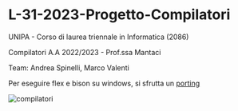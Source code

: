 # L-31-2023-Progetto-Compilatori
UNIPA - Corso di laurea triennale in Informatica (2086)

Compilatori A.A 2022/2023 - Prof.ssa Mantaci

Team: Andrea Spinelli, Marco Valenti

Per eseguire flex e bison su windows, si sfrutta un [porting](https://github.com/lexxmark/winflexbison)

![compilatori](https://github.com/ArgonautAstra/Progetto-Compilatori-2023/assets/78497325/3d8f5af9-470e-4a0a-9b39-d7e8757fd7c0)
